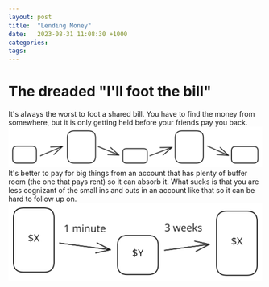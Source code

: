 ```yaml
---
layout: post
title:  "Lending Money"
date:   2023-08-31 11:08:30 +1000
categories:
tags:
---
```

# The dreaded "I'll foot the bill"
It's always the worst to foot a shared bill. You have to find the money from somewhere, but it is only getting held before your friends pay you back.
![](../assets/img/2023-08-31-drawing_0.svg)
It's better to pay for big things from an account that has plenty of buffer room (the one that pays rent) so it can absorb it. What sucks is that you are less cognizant of the small ins and outs in an account like that so it can be hard to follow up on.
![](../assets/img/2023-08-31-how-to-handle-lending-money-drawing-2023-08-31.svg)
